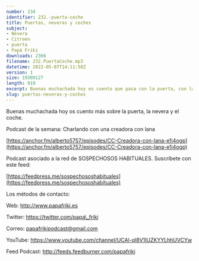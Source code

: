 ```yaml
---
number: 234
identifier: 232.-puerta-coche
title: Puertas, neveras y coches
subject:
- Nevera
- Citroen
- puerta
- Papá Friki
downloads: 2366
filename: 232.PuertaCoche.mp3
datetime: 2022-05-07T14:11:50Z
version: 1
size: 19309127
length: 919
excerpt: Buenas muchachada hoy os cuento que pasa con la puerta, con la nevera y con la averia del coche
slug: puertas-neveras-y-coches
---
```

Buenas muchachada hoy os cuento más sobre la puerta, la nevera y el coche.

Podcast de la semana: Charlando con una creadora con lana

[https://anchor.fm/alberto5757/episodes/CC-Creadora-con-lana-e1i4ogp](https://anchor.fm/alberto5757/episodes/CC-Creadora-con-lana-e1i4ogp)

Podcast asociado a la red de SOSPECHOSOS HABITUALES. Suscríbete con este feed:

[https://feedpress.me/sospechososhabituales](https://feedpress.me/sospechososhabituales)

Los métodos de contacto:

Web: http://www.papafriki.es

Twitter: https://twitter.com/papa\_friki

Correo: papafrikipodcast@gmail.com

YouTube: https://www.youtube.com/channel/UCAl-ql8V1IUZKYYLhhUVCYw

Feed Podcast: http://feeds.feedburner.com/papafriki